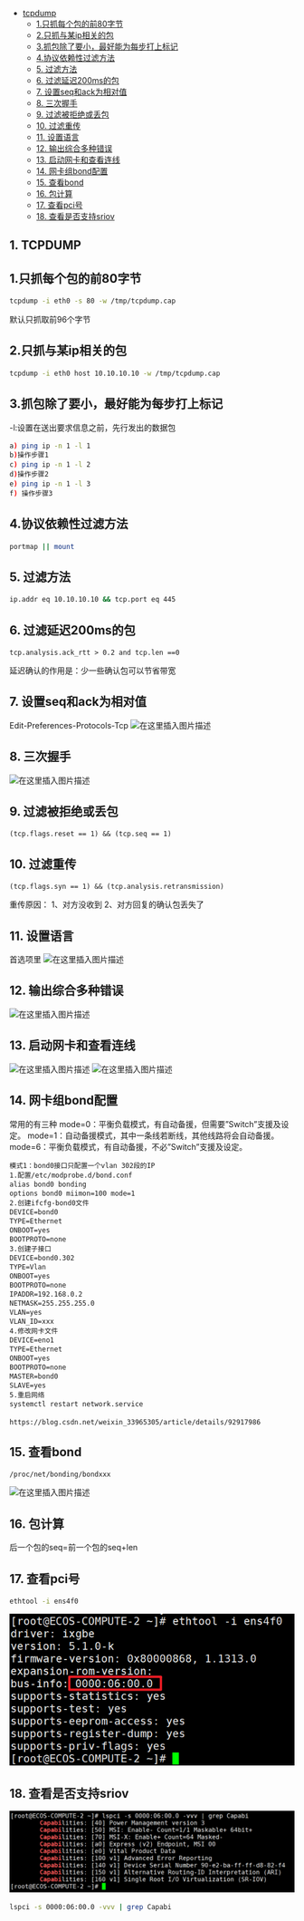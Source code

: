 - [tcpdump](#tcpdump)
  - [1.只抓每个包的前80字节](#1只抓每个包的前80字节)
  - [2.只抓与某ip相关的包](#2只抓与某ip相关的包)
  - [3.抓包除了要小，最好能为每步打上标记](#3抓包除了要小最好能为每步打上标记)
  - [4.协议依赖性过滤方法](#4协议依赖性过滤方法)
  - [5. 过滤方法](#5-过滤方法)
  - [6. 过滤延迟200ms的包](#6-过滤延迟200ms的包)
  - [7. 设置seq和ack为相对值](#7-设置seq和ack为相对值)
  - [8. 三次握手](#8-三次握手)
  - [9. 过滤被拒绝或丢包](#9-过滤被拒绝或丢包)
  - [10. 过滤重传](#10-过滤重传)
  - [11. 设置语言](#11-设置语言)
  - [12. 输出综合多种错误](#12-输出综合多种错误)
  - [13.  启动网卡和查看连线](#13--启动网卡和查看连线)
  - [14. 网卡组bond配置](#14-网卡组bond配置)
  - [15. 查看bond](#15-查看bond)
  - [16. 包计算](#16-包计算)
  - [17. 查看pci号](#17-查看pci号)
  - [18. 查看是否支持sriov](#18-查看是否支持sriov)

## 1. TCPDUMP



## 1.只抓每个包的前80字节

```bash
tcpdump -i eth0 -s 80 -w /tmp/tcpdump.cap
```

默认只抓取前96个字节

## 2.只抓与某ip相关的包

```bash
tcpdump -i eth0 host 10.10.10.10 -w /tmp/tcpdump.cap
```

## 3.抓包除了要小，最好能为每步打上标记

-l:设置在送出要求信息之前，先行发出的数据包

```bash
a) ping ip -n 1 -l 1
b)操作步骤1
c) ping ip -n 1 -l 2
d)操作步骤2
e) ping ip -n 1 -l 3
f) 操作步骤3
```

## 4.协议依赖性过滤方法

```bash
portmap || mount
```

## 5. 过滤方法

```bash
ip.addr eq 10.10.10.10 && tcp.port eq 445
```

## 6. 过滤延迟200ms的包

```
tcp.analysis.ack_rtt > 0.2 and tcp.len ==0
```

延迟确认的作用是：少一些确认包可以节省带宽

## 7. 设置seq和ack为相对值

Edit-Preferences-Protocols-Tcp
![在这里插入图片描述](https://img-blog.csdnimg.cn/ffafe4997c2a40488b8f25b03923177c.png)

## 8. 三次握手

![在这里插入图片描述](https://img-blog.csdnimg.cn/8eca324f669c45c8a8b6d4a33be511cf.png)

## 9. 过滤被拒绝或丢包

```
(tcp.flags.reset == 1) && (tcp.seq == 1)
```

## 10. 过滤重传

```
(tcp.flags.syn == 1) && (tcp.analysis.retransmission)
```

重传原因：
1、对方没收到
2、对方回复的确认包丢失了

## 11. 设置语言

首选项里
![在这里插入图片描述](https://img-blog.csdnimg.cn/c189e795a90b426fb885f27e75cd7d4d.png)

## 12. 输出综合多种错误

![在这里插入图片描述](https://img-blog.csdnimg.cn/08f222714aa644dca1db096239b6e399.png)

## 13.  启动网卡和查看连线

![在这里插入图片描述](https://img-blog.csdnimg.cn/2bf5e970771c43339785aed31ce509ed.png)
![在这里插入图片描述](https://img-blog.csdnimg.cn/731c089a155140998d5312171a25b1e0.png)

## 14. 网卡组bond配置

常用的有三种
mode=0：平衡负载模式，有自动备援，但需要”Switch”支援及设定。
mode=1：自动备援模式，其中一条线若断线，其他线路将会自动备援。
mode=6：平衡负载模式，有自动备援，不必”Switch”支援及设定。

```
模式1：bond0接口只配置一个vlan 302段的IP
1.配置/etc/modprobe.d/bond.conf
alias bond0 bonding
options bond0 miimon=100 mode=1
2.创建ifcfg-bond0文件
DEVICE=bond0
TYPE=Ethernet
ONBOOT=yes
BOOTPROTO=none
3.创建子接口
DEVICE=bond0.302
TYPE=Vlan
ONBOOT=yes
BOOTPROTO=none
IPADDR=192.168.0.2
NETMASK=255.255.255.0
VLAN=yes
VLAN_ID=xxx
4.修改网卡文件
DEVICE=eno1
TYPE=Ethernet
ONBOOT=yes
BOOTPROTO=none
MASTER=bond0
SLAVE=yes
5.重启网络
systemctl restart network.service

https://blog.csdn.net/weixin_33965305/article/details/92917986
```

## 15. 查看bond

```
/proc/net/bonding/bondxxx
```

![在这里插入图片描述](https://img-blog.csdnimg.cn/dbf2ccd1706c4d55ba15ab7602f82c06.png)

## 16. 包计算

后一个包的seq=前一个包的seq+len

## 17. 查看pci号

```bash
ethtool -i ens4f0
```

![1676512281364](image/tcpdump/1676512281364.png)

## 18. 查看是否支持sriov

![1676512370230](image/tcpdump/1676512370230.png)

```bash
lspci -s 0000:06:00.0 -vvv | grep Capabi
```
